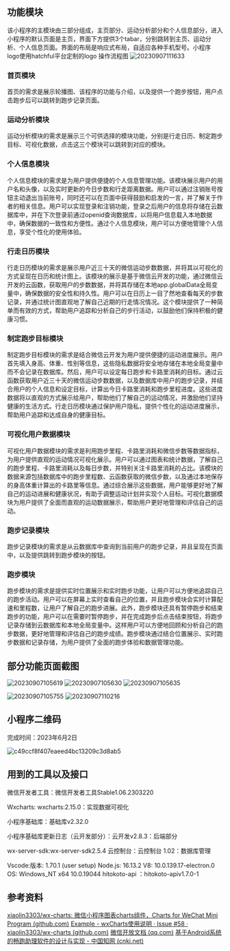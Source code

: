 ## 功能模块
该小程序的主模块由三部分组成，主页部分、运动分析部分和个人信息部分，进入小程序的默认页面是主页，界面下方提供3个tabar，分别跳转到主页、运动分析、个人信息页面。界面的布局是响应式布局，自适应各种手机型号。小程序logo使用hatchful平台定制的logo
操作流程图
![20230907111633](https://img.xlonglong.cn/img/20230907111633.png)
### 首页模块
首页的需求是展示轮播图、该程序的功能与介绍，以及提供一个跑步按钮，用户点击跑步后可以跳转到跑步记录页面。
### 运动分析模块
运动分析模块的需求是展示三个可供选择的模块功能，分别是行走日历、制定跑步目标、可视化数据，点击这三个模块可以跳转到对应的模块。
### 个人信息模块
个人信息模块的需求是为用户提供便捷的个人信息管理功能。该模块展示用户的用户名和头像，以及实时更新的今日步数和行走距离数据。用户可以通过注销账号按钮主动退出当前账号，同时还可以在页面中获得鼓励和启发的一言，并了解关于作者的相关信息。用户可以实现登录和注销功能，登录之后用户的信息将存储在云数据库中，并在下次登录前通过openid查询数据库，以将用户信息载入本地数据中，确保数据的一致性和方便性。通过个人信息模块，用户可以方便地管理个人信息，享受个性化的使用体验。
###  行走日历模块
行走日历模块的需求是展示用户近三十天的微信运动步数数据，并将其以可视化的方式呈现在日历和统计图上。该模块的展示是基于微信云开发的功能，通过微信云开发的云函数，获取用户的步数数据，并将其存储在本地app.globalData全局变量中，确保数据的安全性和持久性。用户可以在日历上一目了然地查看每天的步数记录，并通过统计图直观地了解自己近期的行走情况情况。这个模块提供了一种简单而有效的方式，帮助用户追踪和分析自己的步行活动，以鼓励他们保持积极的健康习惯。
###  制定跑步目标模块
制定跑步目标模块的需求是结合微信云开发为用户提供便捷的运动进度展示。用户首先填入身高、体重、性别等信息，这些隐私数据将安全地存储在本地全局变量中而不会记录在数据库。然后，用户可以设定每日跑步和卡路里消耗的目标。通过云函数获取用户近三十天的微信运动步数数据，以及数据库中用户的跑步记录，并结合用户的个人信息和设定目标，计算出今日卡路里消耗和跑步里程进度。这些进度数据将以直观的方式展示给用户，帮助他们了解自己的运动情况，并激励他们坚持健康的生活方式。行走日历模块通过保护用户隐私，提供个性化的运动进度展示，帮助用户追踪和达成自身的健康目标。
### 可视化用户数据模块
可视化用户数据模块的需求是利用跑步里程、卡路里消耗和微信步数等数据指标，为用户提供直观的运动情况可视化展示。用户可以通过图表和统计数据，了解自己的跑步里程、卡路里消耗以及每日步数，并特别关注卡路里消耗的占比。该模块的数据来源包括数据库中的跑步里程数、云函数获取的微信步数，以及通过本地保存的身高体重计算出的卡路里等信息。通过综合展示这些数据，用户能够更好地了解自己的运动进展和健康状况，有助于调整运动计划并实现个人目标。可视化数据模块为用户提供了全面而直观的运动数据展示，帮助用户更好地管理和评估自己的运动。
### 跑步记录模块
跑步记录模块的需求是从云数据库中查询到当前用户的跑步记录，并且呈现在页面中，以及提供跳转到跑步模块的按钮。
### 跑步模块
跑步模块的需求是提供实时位置展示和实时跑步功能，让用户可以方便地追踪自己的跑步活动。用户可以在屏幕上实时查看自己的位置，并且跑步模块会实时计算配速和里程数，让用户了解自己的跑步进展。此外，跑步模块还具有暂停跑步和结束跑步的功能，用户可以在需要时暂停跑步，并在完成跑步后点击结束按钮，将跑步记录存储到云数据库和本地全局变量中。这样用户可以方便地回顾和分析自己的跑步数据，更好地管理和评估自己的跑步成绩。跑步模块通过结合位置展示、实时跑步数据和记录存储，为用户提供了全面的跑步体验和数据管理功能。




## 部分功能页面截图

![20230907105619](https://img.xlonglong.cn/img/20230907105619.png)
![20230907105630](https://img.xlonglong.cn/img/20230907105630.png)
![20230907105635](https://img.xlonglong.cn/img/20230907105635.png)

![20230907105755](https://img.xlonglong.cn/img/20230907105755.png)
![20230907110216](https://img.xlonglong.cn/img/20230907110216.png)

## 小程序二维码
完成时间：2023年6月2日

![c49ccf8f407eaeed4bc13209c3d8ab5](https://img.xlonglong.cn/img/c49ccf8f407eaeed4bc13209c3d8ab5.jpg)

## 用到的工具以及接口
微信开发者工具：微信开发者工具Stable1.06.2303220

Wxcharts: wxcharts:2.15.0：实现数据可视化

小程序基础库：基础库v2.32.0

小程序基础库更新日志（云开发部分）：云开发v2.8.3：后端部分

wx-server-sdk:wx-server-sdk2.5.4
云控制台：云控制台 1.02：数据库管理

Vscode:版本: 1.70.1 (user setup)
Node.js: 16.13.2
V8: 10.0.139.17-electron.0
OS: Windows_NT x64 10.0.19044
hitokoto-api ：hitokoto-apiv1.7.0-1
## 参考资料
[xiaolin3303/wx-charts: 微信小程序图表charts组件，Charts for WeChat Mini Program (github.com)](https://github.com/xiaolin3303/wx-charts)
[Example - wxCharts使用说明 · Issue #58 · xiaolin3303/wx-charts (github.com)](https://github.com/xiaolin3303/wx-charts/issues/58)
[微信开放文档 (qq.com)](https://developers.weixin.qq.com/miniprogram/dev/wxcloud/basis/getting-started.html)
[基于Android系统的畅跑助理软件的设计与实现 - 中国知网 (cnki.net)](https://kns.cnki.net/kcms2/article/abstract?v=ncFPfL1MdGZ3YMhYr6qsEOuZ_W3EmUH7RSahqnPoEwhXhw-r7VTFomOht_fFG9mDOhRCOJK3S3au5snkS-rhkqFNUhl3t1B9gC0aOJKCzUwF1uIrqYFZH6Bdn7TxkKqJ78-cDN4xgy4=&uniplatform=NZKPT)


